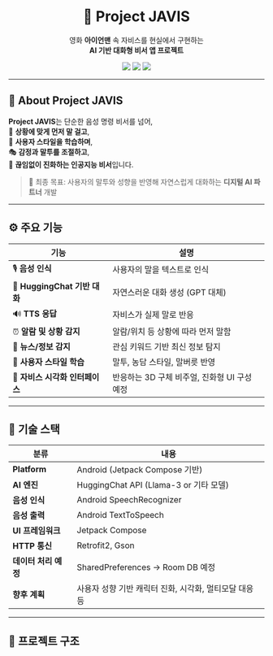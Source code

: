 <h1 align="center">🧠 Project JAVIS</h1>
<p align="center">
  영화 <b>아이언맨</b> 속 자비스를 현실에서 구현하는 <br>
  <strong>AI 기반 대화형 비서 앱 프로젝트</strong>
</p>

<p align="center">
  <img src="https://img.shields.io/badge/Platform-Android-brightgreen" />
  <img src="https://img.shields.io/badge/AI-HuggingChat-blue" />
  <img src="https://img.shields.io/badge/Status-Active-success" />
</p>

---

## 🧠 About Project JAVIS

**Project JAVIS**는 단순한 음성 명령 비서를 넘어,  
💬 **상황에 맞게 먼저 말 걸고**,  
🧠 **사용자 스타일을 학습하며**,  
🎭 **감정과 말투를 조절하고**,  
🔁 **끊임없이 진화하는 인공지능 비서**입니다.

> 🎯 최종 목표: 사용자의 말투와 성향을 반영해 자연스럽게 대화하는 **디지털 AI 파트너** 개발

---

## ⚙️ 주요 기능

| 기능 | 설명 |
|------|------|
| 🎙️ **음성 인식** | 사용자의 말을 텍스트로 인식 |
| 🧠 **HuggingChat 기반 대화** | 자연스러운 대화 생성 (GPT 대체) |
| 🔊 **TTS 응답** | 자비스가 실제 말로 반응 |
| ⏰ **알람 및 상황 감지** | 알람/위치 등 상황에 따라 먼저 말함 |
| 📰 **뉴스/정보 감지** | 관심 키워드 기반 최신 정보 탐지 |
| 🧬 **사용자 스타일 학습** | 말투, 농담 스타일, 말버릇 반영 |
| 🔵 **자비스 시각화 인터페이스** | 반응하는 3D 구체 비주얼, 진화형 UI 구성 예정 |

---

## 🔩 기술 스택

| 분류 | 내용 |
|------|------|
| **Platform** | Android (Jetpack Compose 기반) |
| **AI 엔진** | HuggingChat API (Llama-3 or 기타 모델) |
| **음성 인식** | Android SpeechRecognizer |
| **음성 출력** | Android TextToSpeech |
| **UI 프레임워크** | Jetpack Compose |
| **HTTP 통신** | Retrofit2, Gson |
| **데이터 처리 예정** | SharedPreferences → Room DB 예정 |
| **향후 계획** | 사용자 성향 기반 캐릭터 진화, 시각화, 멀티모달 대응 등 |

---

## 📁 프로젝트 구조




